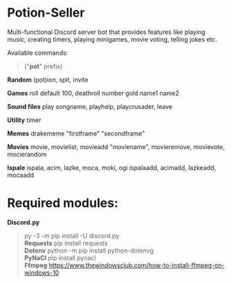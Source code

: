# Potion-Seller

Multi-functional Discord server bot that provides features like playing music, creating timers, playing minigames,
movie voting, telling jokes etc.


Available commands:

> ("**pot**" prefix)

**Random**
(pot)ion, spit, invite 

**Games**
roll default 100, deathroll number gold name1 name2

**Sound files**
play songname, playhelp, playcrusader, leave 

**Utility**
timer

**Memes** 
drakememe "firstframe" "secondframe"

**Movies**
movie, movielist, movieadd "moviename", movieremove, movievote, mocierandom

**Ispale**
ispala, acim, lazke, moca, moki, ogi
ispalaadd, acimadd, lazkeadd, mocaadd 

# Required modules:

**Discord.py**
>py -3 -m pip install -U discord.py  
**Requests**
>pip install requests  
**Dotenv**
>python -m pip install python-dotenvg  
**PyNaCl**
>pip install pynacl  
**Ffmpeg**
>https://www.thewindowsclub.com/how-to-install-ffmpeg-on-windows-10  
